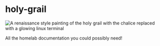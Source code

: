 # holy-grail

![A renaissance style painting of the holy grail with the chalice replaced with a glowing linux terminal](https://th.bing.com/th/id/OIG.EqXyG..iyWp2dDL23Jwm?pid=ImgGn)

All the homelab documentation you could possibly need!
